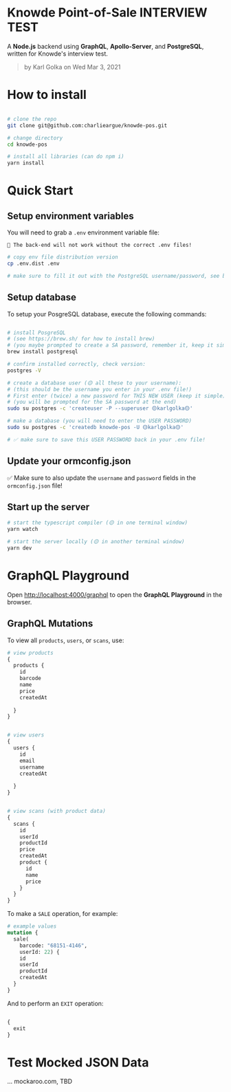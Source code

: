 # Knowde Point-of-Sale INTERVIEW TEST 

A **Node.js** backend using **GraphQL**, **Apollo-Server**, and **PostgreSQL**, written for Knowde's interview test.

> by Karl Golka on Wed Mar 3, 2021

# How to install

```sh

# clone the repo
git clone git@github.com:charlieargue/knowde-pos.git

# change directory 
cd knowde-pos

# install all libraries (can do npm i)
yarn install
```

# Quick Start

## Setup environment variables

You will need to grab a `.env` environment variable file:
```
🛑 The back-end will not work without the correct .env files!
```

```sh
# copy env file distribution version
cp .env.dist .env

# make sure to fill it out with the PostgreSQL username/password, see below...
```

## Setup database

To setup your PosgreSQL database, execute the following commands:
```sh

# install PosgreSQL
# (see https://brew.sh/ for how to install brew)
# (you maybe prompted to create a SA password, remember it, keep it simple)
brew install postgresql

# confirm installed correctly, check version:
postgres -V

# create a database user (🟡 all these to your username):
# (this should be the username you enter in your .env file!)
# First enter (twice) a new password for THIS NEW USER (keep it simple)
# (you will be prompted for the SA password at the end)
sudo su postgres -c 'createuser -P --superuser 🟡karlgolka🟡'

# make a database (you will need to enter the USER PASSWORD)
sudo su postgres -c 'createdb knowde-pos -U 🟡karlgolka🟡'

# ✅ make sure to save this USER PASSWORD back in your .env file!

```

## Update your ormconfig.json

✅ Make sure to also update the `username` and `password` fields in the `ormconfig.json` file!

## Start up the server

```sh
# start the typescript compiler (🟡 in one terminal window)
yarn watch
```

```sh
# start the server locally (🟡 in another terminal window)
yarn dev
```

# GraphQL Playground

Open [http://localhost:4000/graphql](http://localhost:4000/graphql) to open the **GraphQL Playground** in the browser.


## GraphQL Mutations

To view all `products`, `users`, or `scans`, use:
```graphql
# view products
{
  products {
    id
    barcode
    name
    price
    createdAt
    
  }
}


# view users
{
  users {
    id
    email
    username
    createdAt
    
  }
}


# view scans (with product data)
{
  scans {
    id
    userId
    productId
    price
    createdAt
    product {
      id
      name
      price
    }
  }
}

```

To make a `SALE` operation, for example:
```graphql
# example values
mutation {
  sale(
    barcode: "68151-4146",
    userId: 22) {
    id
    userId
    productId
    createdAt
  }
}

```

And to perform an `EXIT` operation:
```graphql

{
  exit
}
```


# Test Mocked JSON Data 

... mockaroo.com, TBD